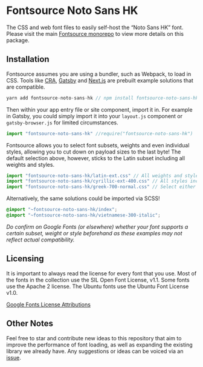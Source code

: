# Fontsource Noto Sans HK

The CSS and web font files to easily self-host the “Noto Sans HK” font. Please visit the main [Fontsource monorepo](https://github.com/DecliningLotus/fontsource) to view more details on this package.

## Installation

Fontsource assumes you are using a bundler, such as Webpack, to load in CSS. Tools like [CRA](https://create-react-app.dev/), [Gatsby](https://www.gatsbyjs.org/) and [Next.js](https://nextjs.org/) are prebuilt example solutions that are compatible.

```javascript
yarn add fontsource-noto-sans-hk // npm install fontsource-noto-sans-hk
```

Then within your app entry file or site component, import it in. For example in Gatsby, you could simply import it into your `layout.js` component or `gatsby-browser.js` for limited circumstances.

```javascript
import "fontsource-noto-sans-hk" //require("fontsource-noto-sans-hk")
```

Fontsource allows you to select font subsets, weights and even individual styles, allowing you to cut down on payload sizes to the last byte! The default selection above, however, sticks to the Latin subset including all weights and styles.

```javascript
import "fontsource-noto-sans-hk/latin-ext.css" // All weights and styles included.
import "fontsource-noto-sans-hk/cyrillic-ext-400.css" // All styles included.
import "fontsource-noto-sans-hk/greek-700-normal.css" // Select either normal or italic.
```

Alternatively, the same solutions could be imported via SCSS!

```scss
@import "~fontsource-noto-sans-hk/index";
@import "~fontsource-noto-sans-hk/vietnamese-300-italic";
```

_Do confirm on Google Fonts (or elsewhere) whether your font supports a certain subset, weight or style beforehand as these examples may not reflect actual compatibility._

## Licensing 

It is important to always read the license for every font that you use.
Most of the fonts in the collection use the SIL Open Font License, v1.1. Some fonts use the Apache 2 license. The Ubuntu fonts use the Ubuntu Font License v1.0.

[Google Fonts License Attributions](https://fonts.google.com/attribution)

## Other Notes

Feel free to star and contribute new ideas to this repository that aim to improve the performance of font loading, as well as expanding the existing library we already have. Any suggestions or ideas can be voiced via an [issue](https://github.com/DecliningLotus/fontsource/issues).

